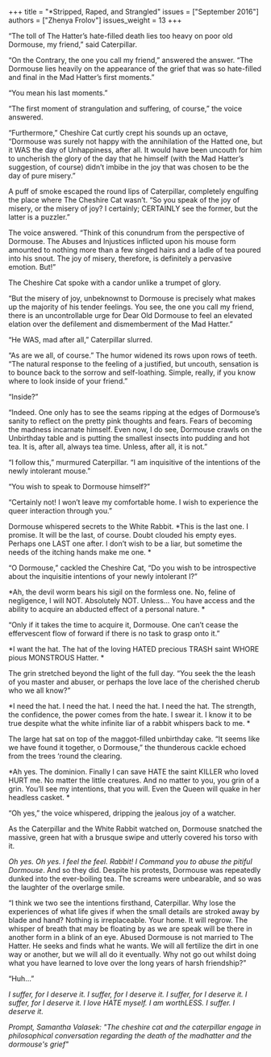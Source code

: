 +++
title = "*Stripped, Raped, and Strangled"
issues = ["September 2016"]
authors = ["Zhenya Frolov"]
issues_weight = 13
+++

“The toll of The Hatter’s hate-filled death lies too heavy on poor old Dormouse, my friend,” said Caterpillar.

“On the Contrary, the one you call my friend,” answered the answer. “The Dormouse lies heavily on the appearance of the grief that was so hate-filled and final in the Mad Hatter’s first moments.”

“You mean his last moments.”

“The first moment of strangulation and suffering, of course,” the voice answered.

“Furthermore,” Cheshire Cat curtly crept his sounds up an octave, “Dormouse was surely not happy with the annihilation of the Hatted one, but it WAS the day of Unhappiness, after all. It would have been uncouth for him to uncherish the glory of the day that he himself (with the Mad Hatter’s suggestion, of course) didn’t imbibe in the joy that was chosen to be the day of pure misery.”

A puff of smoke escaped the round lips of Caterpillar, completely engulfing the place where The Cheshire Cat wasn’t. “So you speak of the joy of misery, or the misery of joy? I certainly; CERTAINLY see the former, but the latter is a puzzler.”

The voice answered. “Think of this conundrum from the perspective of Dormouse. The Abuses and Injustices inflicted upon his mouse form amounted to nothing more than a few singed hairs and a ladle of tea poured into his snout. The joy of misery, therefore, is definitely a pervasive emotion. But!”

The Cheshire Cat spoke with a candor unlike a trumpet of glory.

“But the misery of joy, unbeknownst to Dormouse is precisely what makes up the majority of his tender feelings. You see, the one you call my friend, there is an uncontrollable urge for Dear Old Dormouse to feel an elevated elation over the defilement and dismemberment of the Mad Hatter.”

“He WAS, mad after all,” Caterpillar slurred.

“As are we all, of course.” The humor widened its rows upon rows of teeth. “The natural response to the feeling of a justified, but uncouth, sensation is to bounce back to the sorrow and self-loathing. Simple, really, if you know where to look inside of your friend.”

“Inside?”

“Indeed. One only has to see the seams ripping at the edges of Dormouse’s sanity to reflect on the pretty pink thoughts and fears. Fears of becoming the madness incarnate himself. Even now, I do see, Dormouse crawls on the Unbirthday table and is putting the smallest insects into pudding and hot tea. It is, after all, always tea time. Unless, after all, it is not.”

“I follow this,” murmured Caterpillar. “I am inquisitive of the intentions of the newly intolerant mouse.”

“You wish to speak to Dormouse himself?”

“Certainly not! I won’t leave my comfortable home. I wish to experience the queer interaction through you.”

Dormouse whispered secrets to the White Rabbit. *This is the last one. I promise. It will be the last, of course. Doubt clouded his empty eyes. Perhaps one LAST one after. I don’t wish to be a liar, but sometime the needs of the itching hands make me one. *

“O Dormouse,” cackled the Cheshire Cat, “Do you wish to be introspective about the inquisitie intentions of your newly intolerant I?”

*Ah, the devil worm bears his sigil on the formless one. No, feline of negligence, I will NOT. Absolutely NOT. Unless… You have access and the ability to acquire an abducted effect of a personal nature. *

“Only if it takes the time to acquire it, Dormouse. One can’t cease the effervescent flow of forward if there is no task to grasp onto it.”

*I want the hat. The hat of the loving HATED precious TRASH saint WHORE pious MONSTROUS Hatter. *

The grin stretched beyond the light of the full day. “You seek the the leash of you master and abuser, or perhaps the love lace of the cherished cherub who we all know?”

*I need the hat. I need the hat. I need the hat. I need the hat. The strength, the confidence, the power comes from the hate. I swear it. I know it to be true despite what the white infinite liar of a rabbit whispers back to me. *

The large hat sat on top of the maggot-filled unbirthday cake. “It seems like we have found it together, o Dormouse,” the thunderous cackle echoed from the trees ‘round the clearing.

*Ah yes. The dominion. Finally I can save HATE the saint KILLER who loved HURT me. No matter the little creatures. And no matter to you, you grin of a grin. You’ll see my intentions, that you will. Even the Queen will quake in her headless casket.  *

“Oh yes,” the voice whispered, dripping the jealous joy of a watcher.

As the Caterpillar and the White Rabbit watched on, Dormouse snatched the massive, green hat with a brusque swipe and utterly covered his torso with it.

*Oh yes. Oh yes. I feel the feel. Rabbit! I Command you to abuse the pitiful Dormouse*. And so they did. Despite his protests, Dormouse was repeatedly dunked into the ever-boiling tea. The screams were unbearable, and so was the laughter of the overlarge smile.

“I think we two see the intentions firsthand, Caterpillar. Why lose the experiences of what life gives if when the small details are stroked away by blade and hand? Nothing is irreplaceable. Your home. It will regrow. The whisper of breath that may be floating by as we are speak will be there in another form in a blink of an eye. Abused Dormouse is not married to The Hatter. He seeks and finds what he wants. We will all fertilize the dirt in one way or another, but we will all do it eventually. Why not go out whilst doing what you have learned to love over the long years of harsh friendship?”

“Huh…”

*I suffer, for I deserve it. I suffer, for I deserve it. I suffer, for I deserve it. I suffer, for I deserve it. I love HATE myself. I am worthLESS. I suffer. I deserve it.*

*Prompt, Samantha Valasek: "The cheshire cat and the caterpillar engage in philosophical conversation regarding the death of the madhatter and the dormouse's grief"*
